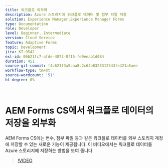 ```yaml
---
title: 워크플로 외부화
description: Azure 스토리지에 워크플로 데이터 및 첨부 파일 저장
solution: Experience Manager,Experience Manager Forms
type: Documentation
role: Developer
level: Beginner, Intermediate
version: Cloud Service
feature: Adaptive Forms
topic: Development
jira: KT-9542
exl-id: 06621fc7-afde-4073-8f15-fe9eeab1d084
duration: 451
source-git-commit: f4c621f3a9caa8c2c64b8323312343fe421a5aee
workflow-type: tm+mt
source-wordcount: '51'
ht-degree: 0%

---
```


# AEM Forms CS에서 워크플로 데이터의 저장을 외부화

AEM Forms CS에는 변수, 첨부 파일 등과 같은 워크플로 데이터를 외부 스토리지 계정에 저장할 수 있는 새로운 기능이 제공됩니다. 이 비디오에서는 워크플로 데이터를 Azure 스토리지에 저장하는 방법을 보여 줍니다

>[!VIDEO](https://video.tv.adobe.com/v/339610?quality=12&learn=on)
